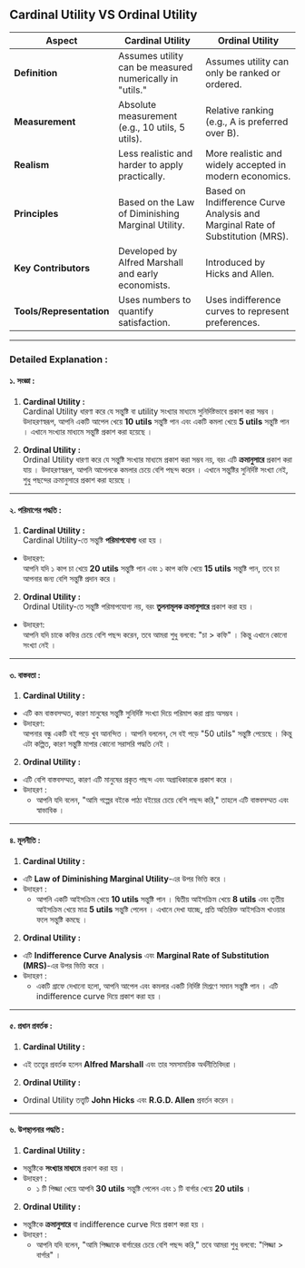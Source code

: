 ## Cardinal Utility VS Ordinal Utility

| **Aspect**              | **Cardinal Utility**                                      | **Ordinal Utility**                                      |
|--------------------------|----------------------------------------------------------|---------------------------------------------------------|
| **Definition**           | Assumes utility can be measured numerically in "utils."  | Assumes utility can only be ranked or ordered.          |
| **Measurement**          | Absolute measurement (e.g., 10 utils, 5 utils).          | Relative ranking (e.g., A is preferred over B).         |
| **Realism**              | Less realistic and harder to apply practically.          | More realistic and widely accepted in modern economics. |
| **Principles**           | Based on the Law of Diminishing Marginal Utility.         | Based on Indifference Curve Analysis and Marginal Rate of Substitution (MRS). |
| **Key Contributors**     | Developed by Alfred Marshall and early economists.       | Introduced by Hicks and Allen.                         |
| **Tools/Representation** | Uses numbers to quantify satisfaction.                   | Uses indifference curves to represent preferences.      |

---

### Detailed Explanation :

#### **১. সংজ্ঞা :**  

1. **Cardinal Utility :**  
Cardinal Utility ধারণা করে যে সন্তুষ্টি বা utility সংখ্যার মাধ্যমে সুনির্দিষ্টভাবে প্রকাশ করা সম্ভব । উদাহরণস্বরূপ, আপনি একটি আপেল খেয়ে **10 utils** সন্তুষ্টি পান এবং একটি কমলা খেয়ে **5 utils** সন্তুষ্টি পান । এখানে সংখ্যার মাধ্যমে সন্তুষ্টি প্রকাশ করা হয়েছে ।  

2. **Ordinal Utility :**  
Ordinal Utility ধারণা করে যে সন্তুষ্টি সংখ্যার মাধ্যমে প্রকাশ করা সম্ভব নয়, বরং এটি **ক্রমানুসারে** প্রকাশ করা যায় । উদাহরণস্বরূপ, আপনি আপেলকে কমলার চেয়ে বেশি পছন্দ করেন । এখানে সন্তুষ্টির সুনির্দিষ্ট সংখ্যা নেই, শুধু পছন্দের ক্রমানুসারে প্রকাশ করা হয়েছে ।  

---

#### **২. পরিমাপের পদ্ধতি :**  

1. **Cardinal Utility :**  
Cardinal Utility-তে সন্তুষ্টি **পরিমাপযোগ্য** ধরা হয় ।  
- উদাহরণ:  
  আপনি যদি ১ কাপ চা খেয়ে **20 utils** সন্তুষ্টি পান এবং ১ কাপ কফি খেয়ে **15 utils** সন্তুষ্টি পান, তবে চা আপনার জন্য বেশি সন্তুষ্টি প্রদান করে ।  

2. **Ordinal Utility :**  
Ordinal Utility-তে সন্তুষ্টি পরিমাপযোগ্য নয়, বরং **তুলনামূলক ক্রমানুসারে** প্রকাশ করা হয় ।  
- উদাহরণ:  
  আপনি যদি চাকে কফির চেয়ে বেশি পছন্দ করেন, তবে আমরা শুধু বলবো: "চা > কফি" । কিন্তু এখানে কোনো সংখ্যা নেই ।  

---

#### **৩. বাস্তবতা :**  

1. **Cardinal Utility :**  
- এটি কম বাস্তবসম্মত, কারণ মানুষের সন্তুষ্টি সুনির্দিষ্ট সংখ্যা দিয়ে পরিমাপ করা প্রায় অসম্ভব ।  
- উদাহরণ:  
  আপনার বন্ধু একটি বই পড়ে খুব আনন্দিত । আপনি বললেন, সে বই পড়ে "50 utils" সন্তুষ্টি পেয়েছে । কিন্তু এটা কল্পিত, কারণ সন্তুষ্টি মাপার কোনো সরাসরি পদ্ধতি নেই ।  

2. **Ordinal Utility :**  
- এটি বেশি বাস্তবসম্মত, কারণ এটি মানুষের প্রকৃত পছন্দ এবং অগ্রাধিকারকে প্রকাশ করে ।  
- উদাহরণ :  
  - আপনি যদি বলেন, "আমি গল্পের বইকে পাঠ্য বইয়ের চেয়ে বেশি পছন্দ করি," তাহলে এটি বাস্তবসম্মত এবং স্বাভাবিক ।  

---

#### **৪. মূলনীতি :**  

1. **Cardinal Utility :**  
- এটি **Law of Diminishing Marginal Utility**-এর উপর ভিত্তি করে ।  
- উদাহরণ :  
  - আপনি একটি আইসক্রিম খেয়ে **10 utils** সন্তুষ্টি পান । দ্বিতীয় আইসক্রিম খেয়ে **8 utils** এবং তৃতীয় আইসক্রিম খেয়ে মাত্র **5 utils** সন্তুষ্টি পেলেন । এখানে দেখা যাচ্ছে, প্রতি অতিরিক্ত আইসক্রিম খাওয়ার ফলে সন্তুষ্টি কমছে ।  

2. **Ordinal Utility :**  
- এটি **Indifference Curve Analysis** এবং **Marginal Rate of Substitution (MRS)**-এর উপর ভিত্তি করে ।  
- উদাহরণ :  
  - একটি গ্রাফে দেখানো হলো, আপনি আপেল এবং কমলার একটি নির্দিষ্ট মিশ্রণে সমান সন্তুষ্টি পান । এটি indifference curve দিয়ে প্রকাশ করা হয় ।  

---

#### **৫. প্রধান প্রবর্তক :**  

1. **Cardinal Utility :**  
- এই তত্ত্বের প্রবর্তক হলেন **Alfred Marshall** এবং তার সমসাময়িক অর্থনীতিবিদরা  ।  

2. **Ordinal Utility :**  
- Ordinal Utility তত্ত্বটি **John Hicks** এবং **R.G.D. Allen** প্রবর্তন করেন  ।  

---

#### **৬. উপস্থাপনার পদ্ধতি :**  

1. **Cardinal Utility :**  
- সন্তুষ্টিকে **সংখ্যার মাধ্যমে** প্রকাশ করা হয়  ।  
- উদাহরণ :  
  - ১ টি পিজ্জা খেয়ে আপনি **30 utils** সন্তুষ্টি পেলেন এবং ১ টি বার্গার খেয়ে **20 utils**  ।  

2. **Ordinal Utility :**  
- সন্তুষ্টিকে **ক্রমানুসারে** বা indifference curve দিয়ে প্রকাশ করা হয়  ।  
- উদাহরণ :  
  - আপনি যদি বলেন, "আমি পিজ্জাকে বার্গারের চেয়ে বেশি পছন্দ করি," তবে আমরা শুধু বলবো: "পিজ্জা > বার্গার"  ।